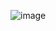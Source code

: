 ![image](https://github.com/TomatoKetchoup/segmentation_clients/assets/93877150/0e31c02a-ebd0-4a2c-b884-286badcc85b2)

